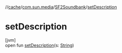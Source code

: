 //[cache](../../../index.md)/[com.sun.media](../index.md)/[SF2Soundbank](index.md)/[setDescription](set-description.md)

# setDescription

[jvm]\
open fun [setDescription](set-description.md)(s: [String](https://docs.oracle.com/javase/8/docs/api/java/lang/String.html))
